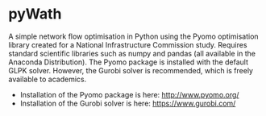 # pyWath
A simple network flow optimisation in Python using the Pyomo optimisation library created for a National Infrastructure Commission study. Requires standard scientific libraries such as numpy and pandas (all available in the Anaconda Distribution). The Pyomo package is installed with the default GLPK solver. However, the Gurobi solver is recommended, which is freely available to academics. 

- Installation of the Pyomo package is here: http://www.pyomo.org/ 
- Installation of the Gurobi solver is here: https://www.gurobi.com/
